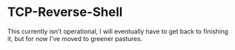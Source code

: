 # TCP-Reverse-Shell
This currently isn't operational, I will eventually have to get back to finishing it, but for now I've moved to greener pastures.
